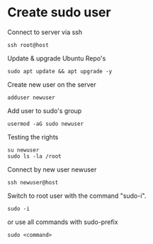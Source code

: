 # Create sudo user

Connect to server via ssh

    ssh root@host

Update & upgrade Ubuntu Repo's

    sudo apt update && apt upgrade -y

Create new user on the server

    adduser newuser

Add user to sudo's group

    usermod -aG sudo newuser

Testing the rights

    su newuser
    sudo ls -la /root

Connect by new user newuser

    ssh newuser@host

Switch to root user with the command "sudo-i".
    
    sudo -i

or use all commands with sudo-prefix

    sudo <command>